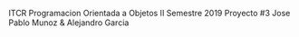 ITCR Programacion Orientada a Objetos
II Semestre 2019 
Proyecto #3 
Jose Pablo Munoz & Alejandro Garcia

